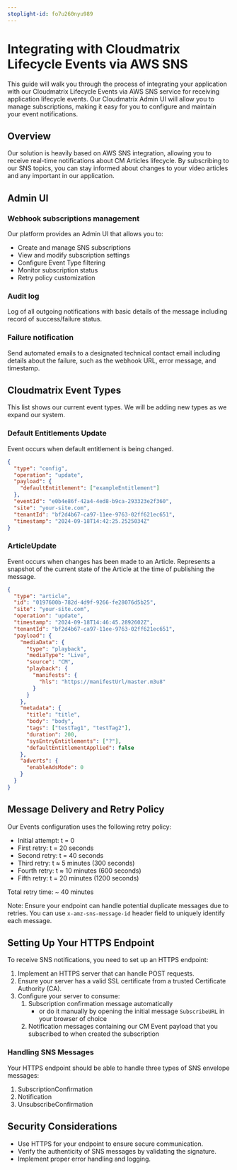```yaml
---
stoplight-id: fo7u260nyu989
---
```


# Integrating with Cloudmatrix Lifecycle Events via AWS SNS

This guide will walk you through the process of integrating your application with our Cloudmatrix Lifecycle Events via AWS SNS service for receiving application lifecycle events. Our Cloudmatrix Admin UI will allow you to manage subscriptions, making it easy for you to configure and maintain your event notifications.


## Overview

Our solution is heavily based on AWS SNS integration, allowing you to receive real-time notifications about CM Articles lifecycle. By subscribing to our SNS topics, you can stay informed about changes to your video articles and any important in our application.

## Admin UI

### Webhook subscriptions management

Our platform provides an Admin UI that allows you to:

- Create and manage SNS subscriptions
- View and modify subscription settings
- Configure Event Type filtering
- Monitor subscription status
- Retry policy customization

### Audit log

Log of all outgoing notifications with basic details of the message including record of success/failure status.

### Failure notification

Send automated emails to a designated technical contact email including details about the failure, such as the webhook URL, error message, and timestamp.

## Cloudmatrix Event Types

This list shows our current event types. We will be adding new types as we expand our system. 

### Default Entitlements Update

Event occurs when default entitlement is being changed.

```json
{
  "type": "config",
  "operation": "update",
  "payload": {
    "defaultEntitlement": ["exampleEntitlement"]
  },
  "eventId": "e0b4e86f-42a4-4ed8-b9ca-293323e2f360",
  "site": "your-site.com",
  "tenantId": "bf2d4b67-ca97-11ee-9763-02ff621ec651",
  "timestamp": "2024-09-18T14:42:25.2525034Z"
}
```

### ArticleUpdate

Event occurs when changes has been made to an Article. Represents a snapshot of the current state of the Article at the time of publishing the message.

```json
{
  "type": "article",
  "id": "0197600b-782d-4d9f-9266-fe28076d5b25",
  "site": "your-site.com",
  "operation": "update",
  "timestamp": "2024-09-18T14:46:45.2892602Z",
  "tenantId": "bf2d4b67-ca97-11ee-9763-02ff621ec651",
  "payload": {
    "mediaData": {
      "type": "playback",
      "mediaType": "Live",
      "source": "CM",
      "playback": {
        "manifests": {
          "hls": "https://manifestUrl/master.m3u8"
        }
      }
    },
    "metadata": {
      "title": "title",
      "body": "body",
      "tags": ["testTag1", "testTag2"],
      "duration": 200,
      "sysEntryEntitlements": ["?"],
      "defaultEntitlementApplied": false
    },
    "adverts": {
      "enableAdsMode": 0
    }
  }
}
```


## Message Delivery and Retry Policy

Our Events configuration uses the following retry policy:

- Initial attempt: t = 0
- First retry: t = 20 seconds
- Second retry: t = 40 seconds
- Third retry: t ≈ 5 minutes (300 seconds)
- Fourth retry: t ≈ 10 minutes (600 seconds)
- Fifth retry: t = 20 minutes (1200 seconds)

Total retry time: ~ 40 minutes

Note: Ensure your endpoint can handle potential duplicate messages due to retries. You can use `x-amz-sns-message-id` header field to uniquely identify each message.


## Setting Up Your HTTPS Endpoint

To receive SNS notifications, you need to set up an HTTPS endpoint:

1. Implement an HTTPS server that can handle POST requests.
2. Ensure your server has a valid SSL certificate from a trusted Certificate Authority (CA).
3. Configure your server to consume:
   1. Subscription confirmation message automatically
      - or do it manually by opening the initial message `SubscribeURL` in your browser of choice
   2. Notification messages containing our CM Event payload that you subscribed to when created the subscription

### Handling SNS Messages

Your HTTPS endpoint should be able to handle three types of SNS envelope messages:

1. SubscriptionConfirmation
2. Notification
3. UnsubscribeConfirmation

## Security Considerations

- Use HTTPS for your endpoint to ensure secure communication.
- Verify the authenticity of SNS messages by validating the signature.
- Implement proper error handling and logging.

